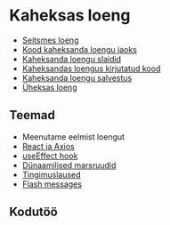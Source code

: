 # Kaheksas loeng

- [Seitsmes loeng](../Lesson-07/README.md)
- [Kood kaheksanda loengu jaoks](./code/blog.zip)
- [Kaheksanda loengu slaidid](Slides.md)
- [Kaheksandas loengus kirjutatud kood]()
- [Kaheksanda loengu salvestus]()
- [Üheksas loeng](../Lesson-09/README.md)

## Teemad

- Meenutame eelmist loengut
- [React ja Axios](../../../Subjects/Front-End-Frameworks/Topics/React-Axios/README.md)
- [useEffect hook](../../../Subjects/Front-End-Frameworks/Topics/React-UseEffect/README.md)
- [Dünaamilised marsruudid](../../../Subjects/Front-End-Frameworks/Topics/React-Routing/README.md#dünaamilised-marsruudid)
- [Tingimuslaused](../../../Subjects/Front-End-Frameworks/Topics/React-Conditional-Rendering/README.md)
- [Flash messages](../../../Subjects/Front-End-Frameworks/Topics/React-Flash-Messages/README.md)

## Kodutöö

